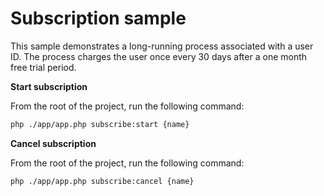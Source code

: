 # Subscription sample

This sample demonstrates a long-running process associated with a user ID.
The process charges the user once every 30 days after a one month free trial period.

**Start subscription**

From the root of the project, run the following command:

```bash
php ./app/app.php subscribe:start {name}
```

**Cancel subscription**

From the root of the project, run the following command:

```bash
php ./app/app.php subscribe:cancel {name}
```
